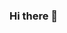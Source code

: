 ### Hi there 👋

<!--
**Nicolaslacerda01/nicolaslacerda01** is a ✨ _special_ ✨ repository because its `README.md` (this file) appears on your GitHub profile.

Here are some ideas to get you started:

- 🔭 I’m currently working on: ...
- 🌱 I’m currently learning: Html,Css
- 👯 I’m looking to collaborate on: codes and projects of programation 
- 🤔 I’m looking for help with: codes 
- 💬 Ask me about: codes basic of programation, Html, Css
- 📫 How to reach me: instagram @nicolas_lacerrda
-->
